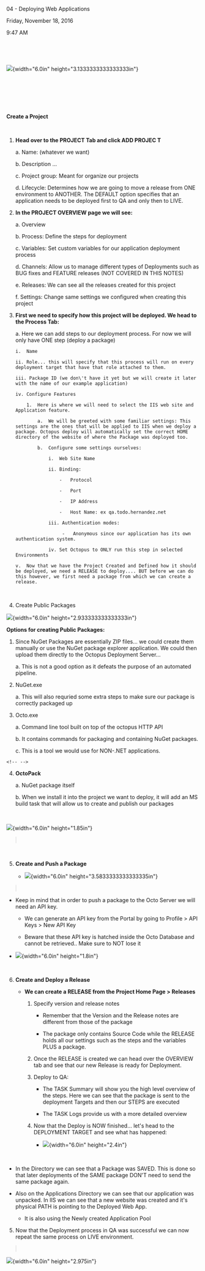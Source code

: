 04 - Deploying Web Applications

Friday, November 18, 2016

9:47 AM

 

 

![](003_04_-_Deploying_Web_Applications_000.png){width="6.0in" height="3.1333333333333333in"}

 

 

 

**Create a Project**

 

1.  **Head over to the PROJECT Tab and click ADD PROJEC T**

    a.  Name: (whatever we want)

    b.  Description ...

    c.  Project group: Meant for organize our projects

    d.  Lifecycle: Determines how we are going to move a release from ONE environment to ANOTHER. The DEFAULT option specifies that an application needs to be deployed first to QA and only then to LIVE.

2.  **In the PROJECT OVERVIEW page we will see:**

    a.  Overview

    b.  Process: Define the steps for deployment

    c.  Variables: Set custom variables for our application deployment process

    d.  Channels: Allow us to manage different types of Deployments such as BUG fixes and FEATURE releases (NOT COVERED IN THIS NOTES)

    e.  Releases: We can see all the releases created for this project

    f.  Settings: Change same settings we configured when creating this project

3.  **First we need to specify how this project will be deployed. We head to the Process Tab:**

    a.  Here we can add steps to our deployment process. For now we will only have ONE step (deploy a package)

        i.  Name

        ii. Role... this will specify that this process will run on every deployment target that have that role attached to them.

        iii. Package ID (we don\'t have it yet but we will create it later with the name of our example application)

        iv. Configure Features

            1.  Here is where we will need to select the IIS web site and Application feature.

                a.  We will be greeted with some familiar settings: This settings are the ones that will be applied to IIS when we deploy a package. Octopus deploy will automatically set the correct HOME directory of the website of where the Package was deployed too.

                b.  Configure some settings ourselves:

                    i.  Web Site Name

                    ii. Binding:

                        -   Protocol

                        -   Port

                        -   IP Address

                        -   Host Name: ex qa.todo.hernandez.net

                    iii. Authentication modes:

                         -   Anonymous since our application has its own authentication system.

                    iv. Set Octopus to ONLY run this step in selected Environments

        v.  Now that we have the Project Created and Defined how it should be deployed, we need a RELEASE to deploy.... BUT before we can do this however, we first need a package from which we can create a release.

 

4.  Create Public Packages

![](003_04_-_Deploying_Web_Applications_001.png){width="6.0in" height="2.933333333333333in"}

**Options for creating Public Packages:**

1.  Since NuGet Packages are essentially ZIP files... we could create them manually or use the NuGet package explorer application. We could then upload them directly to the Octopus Deployment Server...

    a.  This is not a good option as it defeats the purpose of an automated pipeline.

2.  NuGet.exe

    a.  This will also requried some extra steps to make sure our package is correctly packaged up

3.  Octo.exe

    a.  Command line tool built on top of the octopus HTTP API

    b.  It contains commands for packaging and containing NuGet packages.

    c.  This is a tool we would use for NON-.NET applications.

```{=html}
<!-- -->
```
4.  **OctoPack**

    a.  NuGet package itself

    b.  When we install it into the project we want to deploy, it will add an MS build task that will allow us to create and publish our packages

 

![](003_04_-_Deploying_Web_Applications_002.png){width="6.0in" height="1.85in"}

>  

 

5.  **Create and Push a Package**

    -   ![](003_04_-_Deploying_Web_Applications_003.png){width="6.0in" height="3.5833333333333335in"}

>  

-   Keep in mind that in order to push a package to the Octo Server we will need an API key.

    -   We can generate an API key from the Portal by going to Profile \> API Keys \> New API Key

    -   Beware that these API key is hatched inside the Octo Database and cannot be retrieved.. Make sure to NOT lose it

-   ![](003_04_-_Deploying_Web_Applications_004.png){width="6.0in" height="1.8in"}

 

6.  **Create and Deploy a Release**

    -   **We can create a RELEASE from the Project Home Page \> Releases**

        1.  Specify version and release notes

            -   Remember that the Version and the Release notes are different from those of the package

            -   The package only contains Source Code while the RELEASE holds all our settings such as the steps and the variables PLUS a package.

        2.  Once the RELEASE is created we can head over the OVERVIEW tab and see that our new Release is ready for Deployment.

        3.  Deploy to QA:

            -   The TASK Summary will show you the high level overview of the steps. Here we can see that the package is sent to the deployment Targets and then our STEPS are executed

            -   The TASK Logs provide us with a more detailed overview

        4.  Now that the Deploy is NOW finished... let\'s head to the DEPLOYMENT TARGET and see what has happened:

            -   ![](003_04_-_Deploying_Web_Applications_005.png){width="6.0in" height="2.4in"}

 

-   In the Directory we can see that a Package was SAVED. This is done so that later deployments of the SAME package DON\'T need to send the same package again.

-   Also on the Applications Directory we can see that our application was unpacked. In IIS we can see that a new website was created and it\'s physical PATH is pointing to the Deployed Web App.

    -   It is also using the Newly created Application Pool

5.  Now that the Deployment process in QA was successful we can now repeat the same process on LIVE environment.

>  

![](003_04_-_Deploying_Web_Applications_006.png){width="6.0in" height="2.975in"}

 
